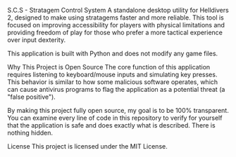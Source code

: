 S.C.S - Stratagem Control System
A standalone desktop utility for Helldivers 2, designed to make using stratagems faster and more reliable. This tool is focused on improving accessibility for players with physical limitations and providing freedom of play for those who prefer a more tactical experience over input dexterity.

This application is built with Python and does not modify any game files.

Why This Project is Open Source
The core function of this application requires listening to keyboard/mouse inputs and simulating key presses. This behavior is similar to how some malicious software operates, which can cause antivirus programs to flag the application as a potential threat (a "false positive").

By making this project fully open source, my goal is to be 100% transparent. You can examine every line of code in this repository to verify for yourself that the application is safe and does exactly what is described. There is nothing hidden.

License
This project is licensed under the MIT License.
